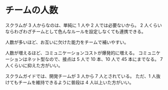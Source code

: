 # チームの人数

スクラムが 3 人からなのは、単純に 1 人や 2 人では必要ないから。
2 人くらいならわざわざチームとして色んなルールを設定しなくても連携できる。

人数が多いほど、お互いに欠けた能力をチームで補いやすい。

人数が増えるほど、コミュニケーションコストが爆発的に増える。
コミュニケーションはネット型なので、接点は 5 人で 10 本、10 人で 45 本にまでなる。
7 人くらいに抑えた方がいい。

スクラムガイドでは、開発チームが 3 人から 7 人とされている。
ただ、1 人抜けてもチームを維持できるように普段は 4 人以上いた方がいい。
